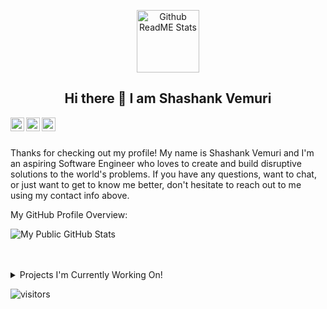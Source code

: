 <p align="center">
 <img width="100px" src="https://res.cloudinary.com/anuraghazra/image/upload/v1594908242/logo_ccswme.svg" align="center" alt="Github ReadME Stats" />
 <h2 align="center">
   Hi there 👋 I am Shashank Vemuri
 </h2>
 <div style="text-align: center">
   <a href="https://www.linkedin.com/in/shashank-vemuri/">
    <img align="left" alt="My LinkedIn" width="22px" src="https://cdn.jsdelivr.net/npm/simple-icons@v3/icons/linkedin.svg" />
  </a>
  <a href="mailto:shashank.vemuri1@gmail.com">
    <img align="left" alt="My Email" width="22px" src="https://cdn.jsdelivr.net/npm/simple-icons@3.6.1/icons/gmail.svg" />
  </a>
  <a href="https://medium.com/@shashank.vemuri1">
    <img align="left" alt="My Medium" width="22px" src="https://cdn.jsdelivr.net/npm/simple-icons@v3/icons/medium.svg"/>
  </a>
  <br />
  <br />
 </div>
</p>

<div>
 <p>
Thanks for checking out my profile! My name is Shashank Vemuri and I'm an aspiring Software Engineer who loves to create and build disruptive solutions to the world's problems. If you have any questions, want to chat, or just want to get to know me better, don't hesitate to reach out to me using my contact info above.
</h4>
</div>

<div><p>My GitHub Profile Overview:</p></div>

![My Public GitHub Stats](https://github-readme-stats.vercel.app/api?username=shashankvemuri&show_icons=true)
<br />
<br />
<br />
<details>
<summary>
  Projects I'm Currently Working On!
</summary>

<br />

[![ReadMe Card](https://github-readme-stats.vercel.app/api/pin/?username=shashankvemuri&repo=Finance)](https://github.com/shashankvemuri/Finance)
[![ReadMe Card](https://github-readme-stats.vercel.app/api/pin/?username=shashankvemuri&repo=InvestmentsTracker)](https://github.com/shashankvemuri/InvestmentsTracker)
[![ReadMe Card](https://github-readme-stats.vercel.app/api/pin/?username=shashankvemuri&repo=shashankvemuri.github.io)](https://github.com/shashankvemuri/shashankvemuri.github.io)
[![ReadMe Card](https://github-readme-stats.vercel.app/api/pin/?username=shashankvemuri&repo=COVID19_Dashboard)](https://github.com/shashankvemuri/COVID19_Dashboard)

<br />

</details>

![visitors](https://visitor-badge.laobi.icu/badge?page_id=shashankvemuri.shashankvemuri)
